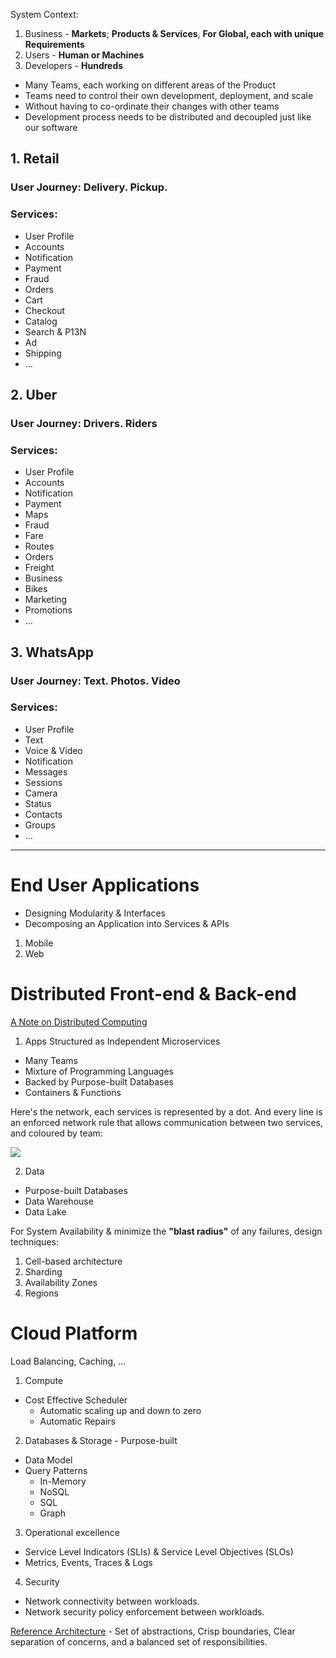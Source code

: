 System Context:

1. Business - **Markets**; **Products & Services**, **For Global, each with unique Requirements** 
2. Users - **Human or Machines** 
3. Developers - **Hundreds**
* Many Teams, each working on different areas of the Product
* Teams need to control their own development, deployment, and scale
* Without having to co-ordinate their changes with other teams
* Development process needs to be distributed and decoupled just like our software

## 1. Retail
### User Journey: **Delivery. Pickup.**
### Services: 
* User Profile
* Accounts
* Notification
* Payment
* Fraud
* Orders
* Cart
* Checkout
* Catalog
* Search & P13N
* Ad
* Shipping
* ...

## 2. Uber
### User Journey: **Drivers. Riders**
### Services: 
* User Profile
* Accounts
* Notification
* Payment
* Maps
* Fraud
* Fare
* Routes
* Orders
* Freight
* Business
* Bikes
* Marketing
* Promotions
* ...

## 3. WhatsApp
### User Journey: **Text. Photos. Video**
### Services:
* User Profile
* Text
* Voice & Video
* Notification
* Messages
* Sessions
* Camera
* Status
* Contacts
* Groups
* ...

------

# End User Applications
* Designing Modularity & Interfaces
* Decomposing an Application into Services & APIs

1. Mobile
2. Web

# Distributed Front-end & Back-end

[A Note on Distributed Computing](https://github.com/papers-we-love/papers-we-love/blob/master/distributed_systems/a-note-on-distributed-computing.pdf)

1. Apps Structured as Independent Microservices
* Many Teams
* Mixture of Programming Languages
* Backed by Purpose-built Databases
* Containers & Functions

Here's the network, each services is represented by a dot. And every line is an enforced network rule that allows communication between two services, and coloured by team:

![](https://images.ctfassets.net/ro61k101ee59/2bmS9TVlJc5einK9YLBY3V/992367961e649dd0343a3486616601fd/Image-1.png?w=1348&q=90)

2. Data
* Purpose-built Databases
* Data Warehouse
* Data Lake

For System Availability & minimize the **"blast radius"** of any failures, design techniques:
1. Cell-based architecture
2. Sharding
3. Availability Zones
4. Regions

# Cloud Platform

Load Balancing, Caching, ...

1. Compute
* Cost Effective Scheduler 
    * Automatic scaling up and down to zero
    * Automatic Repairs
2. Databases & Storage - Purpose-built
* Data Model
* Query Patterns
   * In-Memory
   * NoSQL
   * SQL
   * Graph
3. Operational excellence
* Service Level Indicators (SLIs) & Service Level Objectives (SLOs)
* Metrics, Events, Traces & Logs
4. Security
* Network connectivity between workloads.
* Network security policy enforcement between workloads.

[Reference Architecture](https://github.com/wso2/reference-architecture) - Set of abstractions, Crisp boundaries, Clear separation of concerns, and a balanced set of responsibilities.
